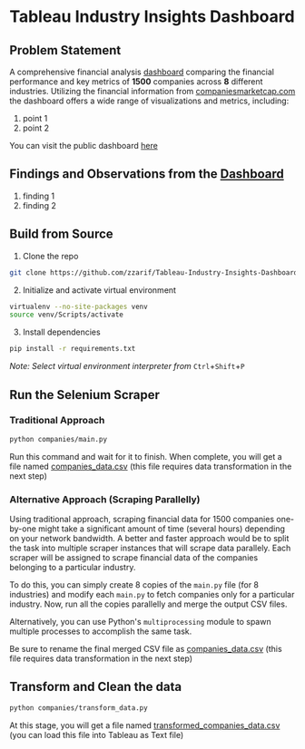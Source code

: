 # Tableau Industry Insights Dashboard

## Problem Statement
A comprehensive financial analysis [dashboard](google.com) comparing the financial performance and key metrics of **1500** companies across **8** different industries. Utilizing the financial information from [companiesmarketcap.com](https://companiesmarketcap.com/) the dashboard offers a wide range of visualizations and metrics, including:

1. point 1
2. point 2

You can visit the public dashboard [here](google.com)

## Findings and Observations from the [Dashboard](google.com)
1. finding 1
2. finding 2

## Build from Source
1. Clone the repo
```bash
git clone https://github.com/zzarif/Tableau-Industry-Insights-Dashboard.git
```
2. Initialize and activate virtual environment
```bash
virtualenv --no-site-packages venv
source venv/Scripts/activate
```
3. Install dependencies
```bash
pip install -r requirements.txt
```
*Note: Select virtual environment interpreter from* `Ctrl`+`Shift`+`P`
## Run the Selenium Scraper
### Traditional Approach
```bash
python companies/main.py
```
Run this command and wait for it to finish. When complete, you will get a file named [companies_data.csv](companies/companies_data.csv) (this file requires data transformation in the next step)

### Alternative Approach (Scraping Parallelly)
Using traditional approach, scraping financial data for 1500 companies one-by-one might take a significant amount of time (several hours) depending on your network bandwidth. A better and faster approach would be to split the task into multiple scraper instances that will scrape data parallely. Each scraper will be assigned to scrape financial data of the companies belonging to a particular industry.

To do this, you can simply create 8 copies of the `main.py` file (for 8 industries) and modify each `main.py` to fetch companies only for a particular industry. Now, run all the copies parallelly and merge the output CSV files.

Alternatively, you can use Python's `multiprocessing` module to spawn multiple processes to accomplish the same task.

Be sure to rename the final merged CSV file as [companies_data.csv](companies/companies_data.csv) (this file requires data transformation in the next step)

## Transform and Clean the data
```bash
python companies/transform_data.py
```
At this stage, you will get a file named [transformed_companies_data.csv](companies/transformed_companies_data.csv) (you can load this file into Tableau as Text file)